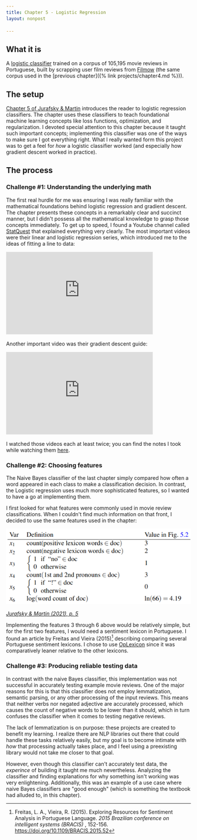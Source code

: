 ```yaml
---
title: Chapter 5 - Logistic Regression
layout: nonpost

---
```


## What it is

A [logistic classifier](https://github.com/lucasadelino/Learning-Compling/tree/main/Textbooks/Speech%20and%20Language%20Processing%20(Jurafsky%2C%20Martin)/Chapter%205%20-%20Logistic%20Regression) trained on a corpus of 105,195 movie reviews in Portuguese, built by scrapping user film reviews from [Filmow](https://filmow.com) (the same corpus used in the [previous chapter]({% link projects/chapter4.md %})). 

## The setup

[Chapter 5 of Jurafsky & Martin](https://web.stanford.edu/~jurafsky/slp3/5.pdf) introduces the reader to logistic regression classifiers. The chapter uses these classifiers to teach foundational machine learning concepts like loss functions, optimization, and regularization. I devoted special attention to this chapter because it taught such important concepts; implementing this classifier was one of the ways to make sure I got everything right. What I really wanted form this project was to get a feel for _how_ a logistic classifier worked (and especially how gradient descent worked in practice).

## The process

### Challenge #1: Understanding the underlying math

The first real hurdle for me was ensuring I was really familiar with the mathematical foundations behind logistic regression and gradient descent. The chapter presents these concepts in a remarkably clear and succinct manner, but I didn't possess all the mathematical knowledge to grasp those concepts immediately. To get up to speed, I found a Youtube channel called [StatQuest](https://www.youtube.com/channel/UCtYLUTtgS3k1Fg4y5tAhLbw) that explained everything very clearly. The most important videos were their linear and logistic regression series, which introduced me to the ideas of fitting a line to data:

<iframe width="400" height="225" src="https://www.youtube.com/embed/PaFPbb66DxQ" title="YouTube video player" frameborder="0" allow="accelerometer; autoplay; clipboard-write; encrypted-media; gyroscope; picture-in-picture" allowfullscreen></iframe>

Another important video was their gradient descent guide:

<iframe width="400" height="225" src="https://www.youtube.com/embed/sDv4f4s2SB8" title="YouTube video player" frameborder="0" allow="accelerometer; autoplay; clipboard-write; encrypted-media; gyroscope; picture-in-picture" allowfullscreen></iframe>

I watched those videos each at least twice; you can find the notes I took while watching them [here](https://github.com/lucasadelino/Learning-Compling/blob/main/Textbooks/Speech%20and%20Language%20Processing%20(Jurafsky%2C%20Martin)/Chapter%205%20-%20Logistic%20Regression/statquestnotes.md). 

### Challenge #2: Choosing features 

The Naive Bayes classifier of the last chapter simply compared how often a word appeared in each class to make a classification decision. In contrast, the Logistic regression uses much more sophisticated features, so I wanted to have a go at implementing them. 

I first looked for what features were commonly used in movie review classifications. When I couldn't find much information on that front, I decided to use the same features used in the chapter:

![features](/assets/features.png)

_[Jurafsky & Martin (2021), p. 5](https://web.stanford.edu/~jurafsky/slp3/5.pdf#subsection.5.2.1)_

Implementing the features 3 through 6 above would be relatively simple, but for the first two features, I would need a sentiment lexicon in Portuguese. I found an article by Freitas and Vieira (2015)[^1] describing comparing several Portuguese sentiment lexicons. I chose to use [OpLexicon](https://www.inf.pucrs.br/linatural/wordpress/recursos-e-ferramentas/oplexicon/) since it was comparatively leaner relative to the other lexicons. 

### Challenge #3: Producing reliable testing data

In contrast with the naive Bayes classifier, this implementation was not successful in accurately testing example movie reviews. One of the major reasons for this is that this classifier does not employ lemmatization, semantic parsing, or any other processing of the input reviews. This means that neither verbs nor negated adjective are accurately processed, which causes the count of negative words to be lower than it should, which in turn confuses the classifier when it comes to testing negative reviews. 

The lack of lemmatization is on purpose: these projects are created to benefit my learning. I realize there are NLP libraries out there that could handle these tasks relatively easily, but my goal is to become intimate with _how_ that processing actually takes place, and I feel using a preexisting library would not take me closer to that goal. 

However, even though this classifier can't accurately test data, the _experince_ of building it taught me much nevertheless. Analyzing the classifier and finding explanations for why something isn't working was very enlightening. Additionally, this was an example of a use case where naive Bayes classifiers are "good enough" (which is something the textbook had alluded to, in this chapter).

[^1]: Freitas, L. A., Vieira, R. (2015). Exploring Resources for Sentiment Analysis in Portuguese Language. *2015 Brazilian conference on intelligent systems (BRACIS)* , 152-156. https://doi.org/10.1109/BRACIS.2015.52




